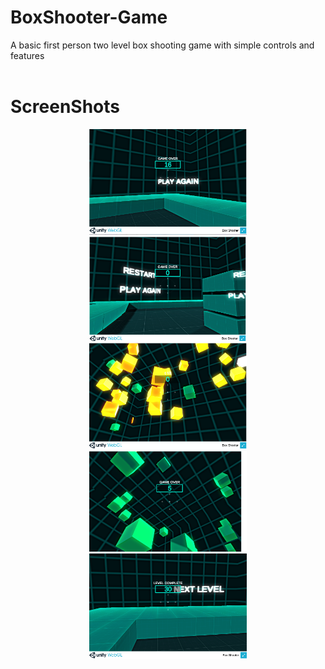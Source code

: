# BoxShooter-Game
A basic first person two level box shooting game with simple controls and features
<br><br>
# ScreenShots
<p align="center">
  <img src="screenshots/56988539-eeb71180-6bad-11e9-822c-8d2a58a6765c.png" width="50%">
  <img src="screenshots/56988588-0abab300-6bae-11e9-874e-f5b00052bdb9.png" width="50%">
  <img src="screenshots/56988564-fbd40080-6bad-11e9-9be2-3928789a0956.png" width="50%">
  <img src="screenshots/56988558-f7a7e300-6bad-11e9-97d7-0683802e167d.png" width="50%">
  <img src="screenshots/56988546-f24a9880-6bad-11e9-9616-cebc3c790511.png" width="50%">
</p>



